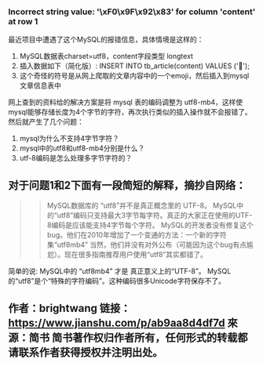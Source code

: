 ### Incorrect string value: '\xF0\x9F\x92\x83' for column 'content' at row 1

最近项目中遭遇了这个MySQL的报错信息，具体情境是这样的：

  1. MySQL数据表charset=utf8，content字段类型 longtext
  2. 插入数据如下（简化版）: INSERT INTO tb_article(content) VALUES ('💃');
  3. 这个奇怪的符号是从网上爬取的文章内容中的一个emoji，然后插入到mysql文章信息表中

网上查到的资料给的解决方案是将 mysql 表的编码调整为 utf8-mb4，这样使mysql能够存储长度为4个字节的字符，再次执行类似的插入操作就不会报错了。
然后就产生了几个问题：

  1. mysql为什么不支持4字节字符？
  2. mysql中的utf8和utf8-mb4分别是什么？
  3. utf-8编码是怎么处理多字节字符的？

对于问题1和2下面有一段简短的解释，摘抄自网络：
---------
>>MySQL数据库的 “utf8”并不是真正概念里的 UTF-8。
MySQL中的“utf8”编码只支持最大3字节每字符。真正的大家正在使用的UTF-8编码是应该能支持4字节每个字符。
MySQL的开发者没有修复这个bug。他们在2010年增加了一个变通的方法：一个新的字符集“utf8mb4”
当然，他们并没有对外公布（可能因为这个bug有点尴尬）。现在很多指南推荐用户使用“utf8”其实都错了。

简单的说:
MySQL中的 “utf8mb4” 才是 真正意义上的“UTF-8”。
MySQL的“utf8”是个“特殊的字符编码”。这种编码很多Unicode字符保存不了。

作者：brightwang
链接：https://www.jianshu.com/p/ab9aa8d4df7d
來源：简书
简书著作权归作者所有，任何形式的转载都请联系作者获得授权并注明出处。
---------

